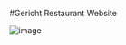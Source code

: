 #Gericht Restaurant Website

![image](https://github.com/imadselka/Restaurant-website/assets/104644824/7127a86b-4174-4406-9036-b33e7b12dbe1)


 
